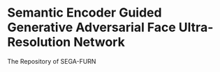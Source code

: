 # Semantic Encoder Guided Generative Adversarial Face Ultra-Resolution Network
 The Repository of SEGA-FURN
